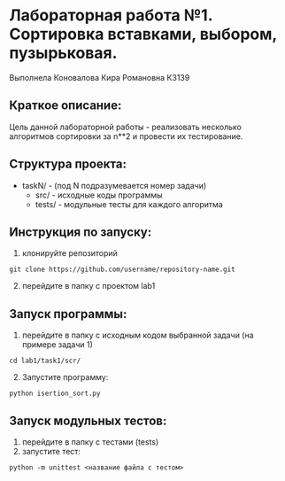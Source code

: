 Лабораторная работа №1. Сортировка вставками, выбором, пузырьковая.
========
Выполнела Коновалова Кира Романовна К3139

Краткое описание:
------
Цель данной лабораторной работы - реализовать несколько алгоритмов сортировки за n**2 и провести их тестирование.

Структура проекта:
----
* taskN/ - (под N подразумевается номер задачи) 
  * src/ - исходные коды программы
  * tests/ - модульные тесты для каждого алгоритма

Инструкция по запуску:
----
1. клонируйте репозиторий
 ```
git clone https://github.com/username/repository-name.git
```
2. перейдите в папку с проектом lab1

Запуск программы:
------
1. перейдите в папку с исходным кодом выбранной задачи (на примере задачи 1)
```
cd lab1/task1/scr/
```
2. Запустите программу:

```
python isertion_sort.py
```


Запуск модульных тестов:
--------
1. перейдите в папку с тестами (tests)
2. запустите тест:
```
python -m unittest <название файла с тестом> 
```